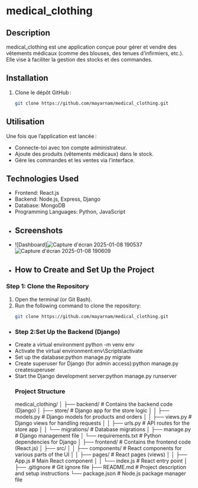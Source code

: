 # medical_clothing
## Description
medical_clothing est une application conçue pour gérer et vendre des vêtements médicaux (comme des blouses, des tenues d’infirmiers, etc.). Elle vise à faciliter la gestion des stocks et des commandes.
## Installation

1. Clone le dépôt GitHub :
   ```bash
   git clone https://github.com/mayarnam/medical_clothing.git
  ## Utilisation

Une fois que l’application est lancée :
- Connecte-toi avec ton compte administrateur.
- Ajoute des produits (vêtements médicaux) dans le stock.
- Gère les commandes et les ventes via l’interface.
## Technologies Used

- Frontend: React.js
- Backend: Node.js, Express, Django
- Database: MongoDB
- Programming Languages: Python, JavaScript
- ## Screenshots
- ![Dashboard]![Capture d'écran 2025-01-08 190537](https://github.com/user-attachments/assets/0445e1b8-25c8-4ba7-ad40-09478909024a)![Capture d'écran 2025-01-08 190609](https://github.com/user-attachments/assets/b04d4c12-62a7-472c-9653-a7eeaf1d53ac)
- ## How to Create and Set Up the Project
### Step 1: Clone the Repository

1. Open the terminal (or Git Bash).
2. Run the following command to clone the repository:
   ```bash
   git clone https://github.com/mayarnam/medical_clothing.git
- ### Step 2:Set Up the Backend (Django)
- Create a virtual environment python -m venv env
- Activate the virtual environment:env\Scripts\activate
- Set up the database:python manage.py migrate
- Create superuser for Django (for admin access):python manage.py createsuperuser
- Start the Django development server:python manage.py runserver
  ### Project Structure
  medical_clothing/
│
├── backend/                   # Contains the backend code (Django)
│   ├── store/                  # Django app for the store logic
│   │   ├── models.py           # Django models for products and orders
│   │   ├── views.py            # Django views for handling requests
│   │   ├── urls.py             # API routes for the store app
│   │   └── migrations/         # Database migrations
│   ├── manage.py               # Django management file
│   └── requirements.txt        # Python dependencies for Django
│
├── frontend/                  # Contains the frontend code (React.js)
│   ├── src/
│   │   ├── components/         # React components for various parts of the UI
│   │   ├── pages/              # React pages (views)
│   │   ├── App.js              # Main React component
│   │   └── index.js            # React entry point
│
├── .gitignore                 # Git ignore file
├── README.md                  # Project description and setup instructions
└── package.json               # Node.js package manager file











